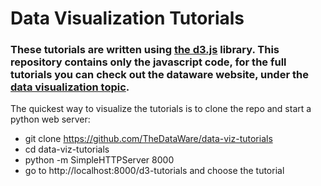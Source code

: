 # Data Visualization Tutorials
### These tutorials are written using [the d3.js](https://github.com/d3/d3) library. This repository contains only the javascript code, for the full tutorials you can check out the dataware website, under the [data visualization topic](http://www.thedataware.com/topic/data-visualization).

The quickest way to visualize the tutorials is to clone the repo and start a python web server:

* git clone https://github.com/TheDataWare/data-viz-tutorials
* cd data-viz-tutorials
* python -m SimpleHTTPServer 8000
* go to http://localhost:8000/d3-tutorials and choose the tutorial

